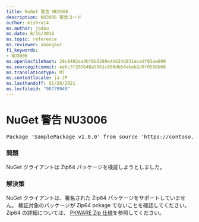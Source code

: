 ```yaml
---
title: NuGet 警告 NU3006
description: NU3006 警告コード
author: mishra14
ms.author: jodou
ms.date: 8/16/2018
ms.topic: reference
ms.reviewer: anangaur
f1_keywords:
- NU3006
ms.openlocfilehash: 29c8492aa4bf6b5289a4bb24d831ecedf93ae699
ms.sourcegitcommit: ee6c3f203648a5561c809db54ebeb1d0f0598b68
ms.translationtype: MT
ms.contentlocale: ja-JP
ms.lasthandoff: 01/26/2021
ms.locfileid: "98779940"
---
```

# <a name="nuget-warning-nu3006"></a>NuGet 警告 NU3006

<pre>Package 'SamplePackage v1.0.0' from source 'https://contoso.com/index.json': Signed Zip64 packages are not supported.</pre>

### <a name="issue"></a>問題

NuGet クライアントは Zip64 パッケージを検証しようとしました。


### <a name="solution"></a>解決策

NuGet クライアントは、署名された Zip64 パッケージをサポートしていません。 検証対象のパッケージが Zip64 pckage でないことを確認してください。 Zip64 の詳細については、 [PKWARE Zip 仕様](https://pkware.cachefly.net/webdocs/casestudies/APPNOTE.TXT)を参照してください。


